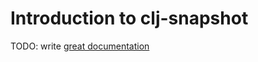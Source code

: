 # Introduction to clj-snapshot

TODO: write [great documentation](http://jacobian.org/writing/what-to-write/)
